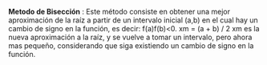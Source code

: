 **Metodo de Bisección** : 
Este método consiste en obtener una mejor aproximación de la raíz a partir de un intervalo inicial (a,b) en el cual hay un cambio de signo en la función, es decir: f(a)f(b)<0. xm = (a + b) / 2 xm es la nueva aproximación a la raíz, y se vuelve a tomar un intervalo, pero ahora mas pequeño, considerando que siga existiendo un cambio de signo en la función.

